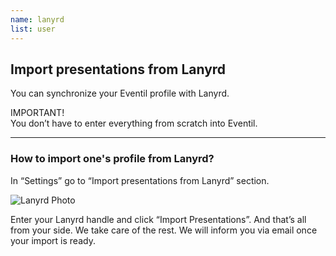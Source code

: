 ```yaml
---
name: lanyrd
list: user
---
```

<section>

## Import presentations from Lanyrd

You can synchronize your Eventil profile with Lanyrd.

<article class="message is-warning">
  <div class="message-header">
    IMPORTANT!
  </div>
  <div class="message-body">
    You don’t have to enter everything from scratch into Eventil.
  </div>
</article>

---

### How to import one's profile from Lanyrd?

In “Settings” go to “Import presentations from Lanyrd” section.

![Lanyrd Photo](/images/li.png)

Enter your Lanyrd handle and click “Import Presentations”. And that’s all from your side. We take care of the rest. We will inform you via email once your import is ready.
</section>
